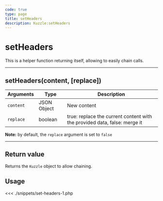 ```yaml
---
code: true
type: page
title: setHeaders
description: Kuzzle:setHeaders
---
```


# setHeaders

This is a helper function returning itself, allowing to easily chain calls.

---

## setHeaders(content, [replace])

| Arguments | Type        | Description                                                               |
| --------- | ----------- | ------------------------------------------------------------------------- |
| `content` | JSON Object | New content                                                               |
| `replace` | boolean     | true: replace the current content with the provided data, false: merge it |

**Note:** by default, the `replace` argument is set to `false`

---

## Return value

Returns the `Kuzzle` object to allow chaining.

## Usage

<<< ./snippets/set-headers-1.php
